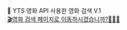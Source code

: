 🍿 YTS 영화 API 사용한 영화 검색 V.1<br>
[🎬영화 검색 페이지로 이동하시겠습니까?🙆🏻‍♀️](https://jjhstoday.github.io/react-movie-list/)
